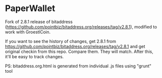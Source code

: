 PaperWallet
===========
Fork of 2.8.1 release of bitaddress (https://github.com/pointbiz/bitaddress.org/releases/tag/v2.8.1), modified to work with GroestlCoin.

If you want to see the history of changes, get 2.8.1 from https://github.com/pointbiz/bitaddress.org/releases/tag/v2.8.1 and get original checkin from this repo. Compare them. They will match. After this, it'll be easy to track changes.

PS: bitaddress.org.html is generated from individual .js files using "grunt" tool
